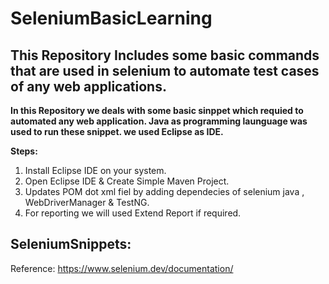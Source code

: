 # SeleniumBasicLearning
This Repository Includes some basic commands that are used in selenium to automate test cases of any web applications.
------------------------------------------------------------------------------------------------------------------------

**In this Repository we deals with some basic sinppet which requied to automated any web application.
Java as programming launguage was used to run these snippet.
we used Eclipse as IDE.**

**Steps:**
1. Install Eclipse IDE on your system.
2. Open Eclipse IDE & Create Simple Maven Project.
3. Updates POM dot xml fiel by adding dependecies of selenium java , WebDriverManager & TestNG.
4. For reporting we will used Extend Report if required.

SeleniumSnippets:
----------------
Reference: https://www.selenium.dev/documentation/
